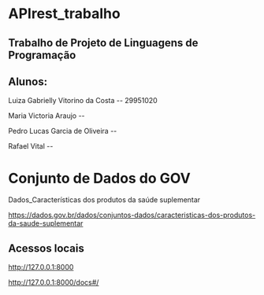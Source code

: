 # APIrest_trabalho
## **Trabalho de Projeto de Linguagens de Programação**

## Alunos:
<p> Luiza Gabrielly Vitorino da Costa -- 29951020 </p>
<p>Maria Victoria Araujo --</p>
<p>Pedro Lucas Garcia de Oliveira --</p>
<p>Rafael Vital -- </p>

# Conjunto de Dados do GOV
<p>Dados_Características dos produtos da saúde suplementar

https://dados.gov.br/dados/conjuntos-dados/caracteristicas-dos-produtos-da-saude-suplementar</p>

## Acessos locais

http://127.0.0.1:8000

http://127.0.0.1:8000/docs#/
